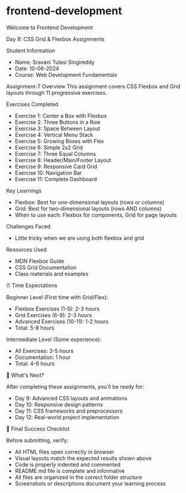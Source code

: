# frontend-development

Welcome to Frontend Development

Day 8: CSS Grid & Flexbox Assignments

Student Information
- Name: Sravani Tulasi Singireddy
- Date: 10-06-2024
- Course: Web Development Fundamentals

Assignment-7 Overview
This assignment covers CSS Flexbox and Grid layouts through 11 progressive exercises.

Exercises Completed
- Exercise 1: Center a Box with Flexbox
- Exercise 2: Three Buttons in a Row
- Exercise 3: Space Between Layout
- Exercise 4: Vertical Menu Stack
- Exercise 5: Growing Boxes with Flex
- Exercise 6: Simple 2x2 Grid
- Exercise 7: Three Equal Columns
- Exercise 8: Header/Main/Footer Layout
- Exercise 9: Responsive Card Grid
- Exercise 10: Navigation Bar
- Exercise 11: Complete Dashboard

Key Learnings
- Flexbox: Best for one-dimensional layouts (rows or columns)
- Grid: Best for two-dimensional layouts (rows AND columns)
- When to use each: Flexbox for components, Grid for page layouts

Challenges Faced
- Little tricky when we are using both flexbox and grid


Resources Used
- MDN Flexbox Guide
- CSS Grid Documentation
- Class materials and examples


⏰ Time Expectations

Beginner Level (First time with Grid/Flex):
- Flexbox Exercises (1-5): 2-3 hours
- Grid Exercises (6-9): 2-3 hours  
- Advanced Exercises (10-11): 1-2 hours
- Total: 5-8 hours

Intermediate Level (Some experience):
- All Exercises: 3-5 hours
- Documentation: 1 hour
- Total: 4-6 hours

🚀 What's Next?

After completing these assignments, you'll be ready for:
- Day 9: Advanced CSS layouts and animations
- Day 10: Responsive design patterns
- Day 11: CSS frameworks and preprocessors
- Day 12: Real-world project implementation

🎯 Final Success Checklist

Before submitting, verify:
- All HTML files open correctly in browser
- Visual layouts match the expected results shown above
- Code is properly indented and commented
- README.md file is complete and informative
- All files are organized in the correct folder structure
- Screenshots or descriptions document your learning process

